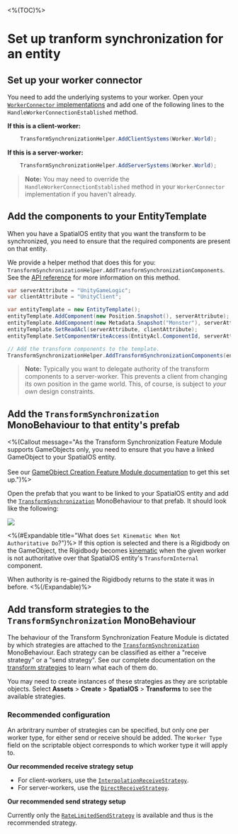 <%(TOC)%>

# Set up tranform synchronization for an entity

## Set up your worker connector

You need to add the underlying systems to your worker. Open your [`WorkerConnector` implementations]({{urlRoot}}/reference/workflows/monobehaviour/creating-workers) and add one of the following lines to the `HandleWorkerConnectionEstablished` method.

**If this is a client-worker:**

```csharp
    TransformSynchronizationHelper.AddClientSystems(Worker.World);
```

**If this is a server-worker:**

```csharp
    TransformSynchronizationHelper.AddServerSystems(Worker.World);
```

> **Note:** You may need to override the `HandleWorkerConnectionEstablished` method in your `WorkerConnector` implementation if you haven't already.

## Add the components to your EntityTemplate

When you have a SpatialOS entity that you want the transform to be synchronized, you need to ensure that the required components are present on that entity.

We provide a helper method that does this for you: `TransformSynchronizationHelper.AddTransformSynchronizationComponents`. See the [API reference]({{urlRoot}}/api/transform-synchronization/transform-synchronization-helper) for more information on this method.

```csharp
var serverAttribute = "UnityGameLogic";
var clientAttribute = "UnityClient";

var entityTemplate = new EntityTemplate();
entityTemplate.AddComponent(new Position.Snapshot(), serverAttribute);
entityTemplate.AddComponent(new Metadata.Snapshot("Monster"), serverAttribute);
entityTemplate.SetReadAcl(serverAttribute, clientAttribute);
entityTemplate.SetComponentWriteAccess(EntityAcl.ComponentId, serverAttribute);

// Add the transform components to the template.
TransformSynchronizationHelper.AddTransformSynchronizationComponents(entityTemplate, serverAttribute);
```

> **Note:** Typically you want to delegate authority of the transform components to a server-worker. This prevents a client from changing its own position in the game world. This, of course, is subject to _your own_ design constraints.

## Add the `TransformSynchronization` MonoBehaviour to that entity's prefab

<%(Callout message="As the Transform Synchronization Feature Module supports GameObjects only, you need to ensure that you have a linked GameObject to your SpatialOS entity.<br/><br/>See our [GameObject Creation Feature Module documentation]({{urlRoot}}/modules/game-object-creation/overview) to get this set up.")%>

Open the prefab that you want to be linked to your SpatialOS entity and add the [`TransformSynchronization`]({{urlRoot}}/api/transform-synchronization/transform-synchronization) MonoBehaviour to that prefab. It should look like the following:

![]({{assetRoot}}assets/image-transform-feature-module-md-0.png)

<%(#Expandable title="What does <code>Set Kinematic When Not Authoritative Do</code>?")%>
If this option is selected and there is a Rigidbody on the GameObject, the Rigidbody becomes [kinematic](https://docs.unity3d.com/Manual/Glossary.html#kinematics) when the given worker is not authoritative over that SpatialOS entity's `TransformInternal` component.

When authority is re-gained the Rigidbody returns to the state it was in before.
<%(/Expandable)%>

## Add transform strategies to the `TransformSynchronization` MonoBehaviour

The behaviour of the Transform Synchronization Feature Module is dictated by which strategies are attached to the [`TransformSynchronization`]({{urlRoot}}/api/transform-synchronization/transform-synchronization) MonoBehaviour. Each strategy can be classified as either a "receive strategy" or a "send strategy". See our complete documentation on the [transform strategies]({{urlRoot}}/modules/transform-sync/strategies) to learn what each of them do.

You may need to create instances of these strategies as they are scriptable objects. Select **Assets** > **Create** > **SpatialOS** > **Transforms** to see the available strategies.

### Recommended configuration

An arbritrary number of strategies can be specified, but only one per worker type, for either send or receive should be added. The `Worker Type` field on the scriptable object corresponds to which worker type it will apply to.

**Our recommended receive strategy setup**

* For client-workers, use the [`InterpolationReceiveStrategy`]({{urlRoot}}/api/transform-synchronization/interpolation-receive-strategy).
* For server-workers, use the [`DirectReceiveStrategy`]({{urlRoot}}/api/transform-synchronization/direct-receive-strategy).

**Our recommended send strategy setup**

Currently only the [`RateLimitedSendStrategy`]({{urlRoot}}/api/transform-synchronization/rate-limited-send-strategy) is available and thus is the recommended strategy.
